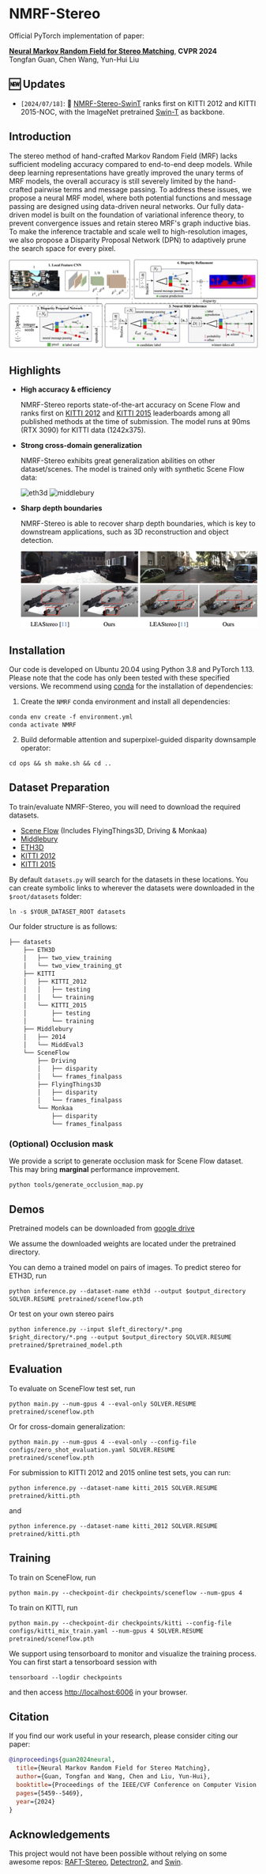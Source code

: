 # NMRF-Stereo

Official PyTorch implementation of paper:

[**Neural Markov Random Field for Stereo Matching**](https://arxiv.org/abs/2403.11193), **CVPR 2024**<br/>
Tongfan Guan, Chen Wang, Yun-Hui Liu<br/>

## :new: Updates
- `[2024/07/18]`: :rocket: [NMRF-Stereo-SwinT](docs/swint.md) ranks first on KITTI 2012 and KITTI 2015-NOC, with the ImageNet pretrained [Swin-T](https://github.com/SwinTransformer/storage/releases/download/v1.0.0/swin_tiny_patch4_window7_224.pth) as backbone.

## Introduction
The stereo method of hand-crafted Markov Random Field (MRF) lacks sufficient modeling accuracy compared to end-to-end deep models. While deep learning representations have greatly improved the unary terms of MRF models, the overall accuracy is still severely limited by the hand-crafted pairwise terms and message passing. To address these issues, we propose a neural MRF model, where both potential functions and message passing are designed using data-driven neural networks. Our fully data-driven model is built on the foundation of variational inference theory, to prevent convergence issues and retain stereo MRF's graph inductive bias. To make the inference tractable and scale well to high-resolution images, we also propose a Disparity Proposal Network (DPN) to adaptively prune the search space for every pixel. 

![overview](assets/overview.png)

## Highlights

- **High accuracy & efficiency**
  

  NMRF-Stereo reports state-of-the-art accuracy on Scene Flow and ranks first on [KITTI 2012](https://www.cvlibs.net/datasets/kitti/eval_stereo_flow.php?benchmark=stereo) and [KITTI 2015](https://www.cvlibs.net/datasets/kitti/eval_scene_flow.php?benchmark=stereo) leaderboards among all published methods at the time of submission. The model runs at 90ms (RTX 3090) for KITTI data (1242x375).
  
- **Strong cross-domain generalization**

  NMRF-Stereo exhibits great generalization abilities on other dataset/scenes. The model is trained only with synthetic Scene Flow data:

  ![eth3d](assets/eth3d.png)
  ![middlebury](assets/middlebury.png)
  
- **Sharp depth boundaries**

  NMRF-Stereo is able to recover sharp depth boundaries, which is key to downstream applications, such as 3D reconstruction and object detection.
  
  ![pointcloud](assets/kitti_pt.png)

## Installation

Our code is developed on Ubuntu 20.04 using Python 3.8 and PyTorch 1.13. Please note that the code has only been tested with these specified versions. We recommend using [conda]((https://www.anaconda.com/distribution/)) for the installation of dependencies:

1. Create the `NMRF` conda environment and install all dependencies:

```shell
conda env create -f environment.yml
conda activate NMRF
```

2. Build deformable attention and superpixel-guided disparity downsample operator:

```shell
cd ops && sh make.sh && cd ..
```

## Dataset Preparation
To train/evaluate NMRF-Stereo, you will need to download the required datasets.
* [Scene Flow](https://lmb.informatik.uni-freiburg.de/resources/datasets/SceneFlowDatasets.en.html#:~:text=on%20Academic%20Torrents-,FlyingThings3D,-Driving) (Includes FlyingThings3D, Driving & Monkaa)
* [Middlebury](https://vision.middlebury.edu/stereo/data/)
* [ETH3D](https://www.eth3d.net/datasets#low-res-two-view-test-data)
* [KITTI 2012](http://www.cvlibs.net/datasets/kitti/eval_stereo_flow.php?benchmark=stereo)
* [KITTI 2015](http://www.cvlibs.net/datasets/kitti/eval_scene_flow.php?benchmark=stereo)

By default `datasets.py` will search for the datasets in these locations. You can create symbolic links to wherever the datasets were downloaded in the `$root/datasets` folder:

```shell
ln -s $YOUR_DATASET_ROOT datasets
```

Our folder structure is as follows:

```shell
├── datasets
    ├── ETH3D
    │   ├── two_view_training
    │   └── two_view_training_gt
    ├── KITTI
    │   ├── KITTI_2012
    │   │   ├── testing
    │   │   └── training
    │   └── KITTI_2015
    │       ├── testing
    │       └── training
    ├── Middlebury
    │   ├── 2014
    │   └── MiddEval3
    └── SceneFlow
        ├── Driving
        │   ├── disparity
        │   └── frames_finalpass
        ├── FlyingThings3D
        │   ├── disparity
        │   └── frames_finalpass
        └── Monkaa
            ├── disparity
            └── frames_finalpass
```

### (Optional) Occlusion mask

We provide a script to generate occlusion mask for Scene Flow dataset. This may bring **marginal** performance improvement.
```shell
python tools/generate_occlusion_map.py
```



## Demos

Pretrained models can be downloaded from [google drive](https://drive.google.com/drive/folders/1noY4qOR4K9_Eiu7FK0bz4M2bG_WUxmMA?usp=sharing)

We assume the downloaded weights are located under the pretrained directory.

You can demo a trained model on pairs of images. To predict stereo for ETH3D, run
```shell
python inference.py --dataset-name eth3d --output $output_directory SOLVER.RESUME pretrained/sceneflow.pth
```

Or test on your own stereo pairs
```shell
python inference.py --input $left_directory/*.png $right_directory/*.png --output $output_directory SOLVER.RESUME pretrained/$pretrained_model.pth
```

## Evaluation

To evaluate on SceneFlow test set, run

```shell
python main.py --num-gpus 4 --eval-only SOLVER.RESUME pretrained/sceneflow.pth
```

Or for cross-domain generalization:
```shell
python main.py --num-gpus 4 --eval-only --config-file configs/zero_shot_evaluation.yaml SOLVER.RESUME pretrained/sceneflow.pth
```

For submission to KITTI 2012 and 2015 online test sets, you can run:
```shell
python inference.py --dataset-name kitti_2015 SOLVER.RESUME pretrained/kitti.pth
```
and
```shell
python inference.py --dataset-name kitti_2012 SOLVER.RESUME pretrained/kitti.pth
```

## Training
To train on SceneFlow, run
```shell
python main.py --checkpoint-dir checkpoints/sceneflow --num-gpus 4
```
To train on KITTI, run
```shell
python main.py --checkpoint-dir checkpoints/kitti --config-file configs/kitti_mix_train.yaml --num-gpus 4 SOLVER.RESUME pretrained/sceneflow.pth
```

We support using tensorboard to monitor and visualize the training process. You can first start a tensorboard session with

```shell
tensorboard --logdir checkpoints
```

and then access [http://localhost:6006](http://localhost:6066) in your browser.

## Citation
If you find our work useful in your research, please consider citing our paper:

```bibtex
@inproceedings{guan2024neural,
  title={Neural Markov Random Field for Stereo Matching},
  author={Guan, Tongfan and Wang, Chen and Liu, Yun-Hui},
  booktitle={Proceedings of the IEEE/CVF Conference on Computer Vision and Pattern Recognition},
  pages={5459--5469},
  year={2024}
}
```

## Acknowledgements
This project would not have been possible without relying on some awesome repos: [RAFT-Stereo](https://github.com/princeton-vl/RAFT-Stereo), [Detectron2](https://github.com/facebookresearch/detectron2), and [Swin](https://github.com/microsoft/Swin-Transformer).
